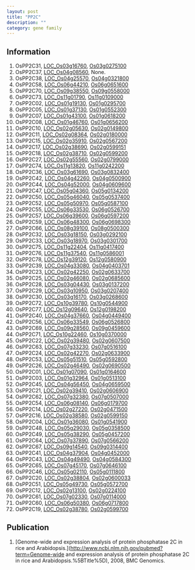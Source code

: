 ```yaml
---
layout: post
title: "PP2C"
description: ""
category: gene family
---
```


## Information
1. OsPP2C31, [LOC_Os03g16760](http://rice.plantbiology.msu.edu/cgi-bin/ORF_infopage.cgi?orf=LOC_Os03g16760), [Os03g0275100](http://rapdb.dna.affrc.go.jp/viewer/gbrowse_details/irgsp1?name=Os03g0275100)
2. OsPP2C37, [LOC_Os04g08560](http://rice.plantbiology.msu.edu/cgi-bin/ORF_infopage.cgi?orf=LOC_Os04g08560), None.
3. OsPP2C38, [LOC_Os04g25570](http://rice.plantbiology.msu.edu/cgi-bin/ORF_infopage.cgi?orf=LOC_Os04g25570), [Os04g0321800](http://rapdb.dna.affrc.go.jp/viewer/gbrowse_details/irgsp1?name=Os04g0321800)
4. OsPP2C58, [LOC_Os06g44210](http://rice.plantbiology.msu.edu/cgi-bin/ORF_infopage.cgi?orf=LOC_Os06g44210), [Os06g0651600](http://rapdb.dna.affrc.go.jp/viewer/gbrowse_details/irgsp1?name=Os06g0651600)
5. OsPP2C70, [LOC_Os09g38550](http://rice.plantbiology.msu.edu/cgi-bin/ORF_infopage.cgi?orf=LOC_Os09g38550), [Os09g0558000](http://rapdb.dna.affrc.go.jp/viewer/gbrowse_details/irgsp1?name=Os09g0558000)
6. OsPP2C73, [LOC_Os11g01790](http://rice.plantbiology.msu.edu/cgi-bin/ORF_infopage.cgi?orf=LOC_Os11g01790), [Os11g0109000](http://rapdb.dna.affrc.go.jp/viewer/gbrowse_details/irgsp1?name=Os11g0109000)
7. OsPP2C02, [LOC_Os01g19130](http://rice.plantbiology.msu.edu/cgi-bin/ORF_infopage.cgi?orf=LOC_Os01g19130), [Os01g0295700](http://rapdb.dna.affrc.go.jp/viewer/gbrowse_details/irgsp1?name=Os01g0295700)
8. OsPP2C05, [LOC_Os01g37130](http://rice.plantbiology.msu.edu/cgi-bin/ORF_infopage.cgi?orf=LOC_Os01g37130), [Os01g0552300](http://rapdb.dna.affrc.go.jp/viewer/gbrowse_details/irgsp1?name=Os01g0552300)
9. OsPP2C07, [LOC_Os01g43100](http://rice.plantbiology.msu.edu/cgi-bin/ORF_infopage.cgi?orf=LOC_Os01g43100), [Os01g0618200](http://rapdb.dna.affrc.go.jp/viewer/gbrowse_details/irgsp1?name=Os01g0618200)
10. OsPP2C08, [LOC_Os01g46760](http://rice.plantbiology.msu.edu/cgi-bin/ORF_infopage.cgi?orf=LOC_Os01g46760), [Os01g0656200](http://rapdb.dna.affrc.go.jp/viewer/gbrowse_details/irgsp1?name=Os01g0656200)
11. OsPP2C10, [LOC_Os02g05630](http://rice.plantbiology.msu.edu/cgi-bin/ORF_infopage.cgi?orf=LOC_Os02g05630), [Os02g0149800](http://rapdb.dna.affrc.go.jp/viewer/gbrowse_details/irgsp1?name=Os02g0149800)
12. OsPP2C11, [LOC_Os02g08364](http://rice.plantbiology.msu.edu/cgi-bin/ORF_infopage.cgi?orf=LOC_Os02g08364), [Os02g0180000](http://rapdb.dna.affrc.go.jp/viewer/gbrowse_details/irgsp1?name=Os02g0180000)
13. OsPP2C15, [LOC_Os02g35910](http://rice.plantbiology.msu.edu/cgi-bin/ORF_infopage.cgi?orf=LOC_Os02g35910), [Os02g0567200](http://rapdb.dna.affrc.go.jp/viewer/gbrowse_details/irgsp1?name=Os02g0567200)
14. OsPP2C17, [LOC_Os02g38690](http://rice.plantbiology.msu.edu/cgi-bin/ORF_infopage.cgi?orf=LOC_Os02g38690), [Os02g0599151](http://rapdb.dna.affrc.go.jp/viewer/gbrowse_details/irgsp1?name=Os02g0599151)
15. OsPP2C18, [LOC_Os02g38710](http://rice.plantbiology.msu.edu/cgi-bin/ORF_infopage.cgi?orf=LOC_Os02g38710), [Os02g0599200](http://rapdb.dna.affrc.go.jp/viewer/gbrowse_details/irgsp1?name=Os02g0599200)
16. OsPP2C27, [LOC_Os02g55560](http://rice.plantbiology.msu.edu/cgi-bin/ORF_infopage.cgi?orf=LOC_Os02g55560), [Os02g0799000](http://rapdb.dna.affrc.go.jp/viewer/gbrowse_details/irgsp1?name=Os02g0799000)
17. OsPP2C74, [LOC_Os11g13820](http://rice.plantbiology.msu.edu/cgi-bin/ORF_infopage.cgi?orf=LOC_Os11g13820), [Os11g0242200](http://rapdb.dna.affrc.go.jp/viewer/gbrowse_details/irgsp1?name=Os11g0242200)
18. OsPP2C36, [LOC_Os03g61690](http://rice.plantbiology.msu.edu/cgi-bin/ORF_infopage.cgi?orf=LOC_Os03g61690), [Os03g0832400](http://rapdb.dna.affrc.go.jp/viewer/gbrowse_details/irgsp1?name=Os03g0832400)
19. OsPP2C42, [LOC_Os04g42260](http://rice.plantbiology.msu.edu/cgi-bin/ORF_infopage.cgi?orf=LOC_Os04g42260), [Os04g0500900](http://rapdb.dna.affrc.go.jp/viewer/gbrowse_details/irgsp1?name=Os04g0500900)
20. OsPP2C44, [LOC_Os04g52000](http://rice.plantbiology.msu.edu/cgi-bin/ORF_infopage.cgi?orf=LOC_Os04g52000), [Os04g0609600](http://rapdb.dna.affrc.go.jp/viewer/gbrowse_details/irgsp1?name=Os04g0609600)
21. OsPP2C47, [LOC_Os05g04360](http://rice.plantbiology.msu.edu/cgi-bin/ORF_infopage.cgi?orf=LOC_Os05g04360), [Os05g0134200](http://rapdb.dna.affrc.go.jp/viewer/gbrowse_details/irgsp1?name=Os05g0134200)
22. OsPP2C50, [LOC_Os05g46040](http://rice.plantbiology.msu.edu/cgi-bin/ORF_infopage.cgi?orf=LOC_Os05g46040), [Os05g0537400](http://rapdb.dna.affrc.go.jp/viewer/gbrowse_details/irgsp1?name=Os05g0537400)
23. OsPP2C52, [LOC_Os05g50970](http://rice.plantbiology.msu.edu/cgi-bin/ORF_infopage.cgi?orf=LOC_Os05g50970), [Os05g0587100](http://rapdb.dna.affrc.go.jp/viewer/gbrowse_details/irgsp1?name=Os05g0587100)
24. OsPP2C55, [LOC_Os06g33530](http://rice.plantbiology.msu.edu/cgi-bin/ORF_infopage.cgi?orf=LOC_Os06g33530), [Os06g0526700](http://rapdb.dna.affrc.go.jp/viewer/gbrowse_details/irgsp1?name=Os06g0526700)
25. OsPP2C57, [LOC_Os06g39600](http://rice.plantbiology.msu.edu/cgi-bin/ORF_infopage.cgi?orf=LOC_Os06g39600), [Os06g0597200](http://rapdb.dna.affrc.go.jp/viewer/gbrowse_details/irgsp1?name=Os06g0597200)
26. OsPP2C59, [LOC_Os06g48300](http://rice.plantbiology.msu.edu/cgi-bin/ORF_infopage.cgi?orf=LOC_Os06g48300), [Os06g0698300](http://rapdb.dna.affrc.go.jp/viewer/gbrowse_details/irgsp1?name=Os06g0698300)
27. OsPP2C66, [LOC_Os08g39100](http://rice.plantbiology.msu.edu/cgi-bin/ORF_infopage.cgi?orf=LOC_Os08g39100), [Os08g0500300](http://rapdb.dna.affrc.go.jp/viewer/gbrowse_details/irgsp1?name=Os08g0500300)
28. OsPP2C32, [LOC_Os03g18150](http://rice.plantbiology.msu.edu/cgi-bin/ORF_infopage.cgi?orf=LOC_Os03g18150), [Os03g0292100](http://rapdb.dna.affrc.go.jp/viewer/gbrowse_details/irgsp1?name=Os03g0292100)
29. OsPP2C33, [LOC_Os03g18970](http://rice.plantbiology.msu.edu/cgi-bin/ORF_infopage.cgi?orf=LOC_Os03g18970), [Os03g0301700](http://rapdb.dna.affrc.go.jp/viewer/gbrowse_details/irgsp1?name=Os03g0301700)
30. OsPP2C75, [LOC_Os11g22404](http://rice.plantbiology.msu.edu/cgi-bin/ORF_infopage.cgi?orf=LOC_Os11g22404), [Os11g0417400](http://rapdb.dna.affrc.go.jp/viewer/gbrowse_details/irgsp1?name=Os11g0417400)
31. OsPP2C76, [LOC_Os11g37540](http://rice.plantbiology.msu.edu/cgi-bin/ORF_infopage.cgi?orf=LOC_Os11g37540), [Os11g0586001](http://rapdb.dna.affrc.go.jp/viewer/gbrowse_details/irgsp1?name=Os11g0586001)
32. OsPP2C78, [LOC_Os12g39120](http://rice.plantbiology.msu.edu/cgi-bin/ORF_infopage.cgi?orf=LOC_Os12g39120), [Os12g0580900](http://rapdb.dna.affrc.go.jp/viewer/gbrowse_details/irgsp1?name=Os12g0580900)
33. OsPP2C39, [LOC_Os04g33080](http://rice.plantbiology.msu.edu/cgi-bin/ORF_infopage.cgi?orf=LOC_Os04g33080), [Os04g0403701](http://rapdb.dna.affrc.go.jp/viewer/gbrowse_details/irgsp1?name=Os04g0403701)
34. OsPP2C23, [LOC_Os02g42250](http://rice.plantbiology.msu.edu/cgi-bin/ORF_infopage.cgi?orf=LOC_Os02g42250), [Os02g0633700](http://rapdb.dna.affrc.go.jp/viewer/gbrowse_details/irgsp1?name=Os02g0633700)
35. OsPP2C25, [LOC_Os02g46080](http://rice.plantbiology.msu.edu/cgi-bin/ORF_infopage.cgi?orf=LOC_Os02g46080), [Os02g0685600](http://rapdb.dna.affrc.go.jp/viewer/gbrowse_details/irgsp1?name=Os02g0685600)
36. OsPP2C28, [LOC_Os03g04430](http://rice.plantbiology.msu.edu/cgi-bin/ORF_infopage.cgi?orf=LOC_Os03g04430), [Os03g0137200](http://rapdb.dna.affrc.go.jp/viewer/gbrowse_details/irgsp1?name=Os03g0137200)
37. OsPP2C29, [LOC_Os03g10950](http://rice.plantbiology.msu.edu/cgi-bin/ORF_infopage.cgi?orf=LOC_Os03g10950), [Os03g0207400](http://rapdb.dna.affrc.go.jp/viewer/gbrowse_details/irgsp1?name=Os03g0207400)
38. OsPP2C30, [LOC_Os03g16170](http://rice.plantbiology.msu.edu/cgi-bin/ORF_infopage.cgi?orf=LOC_Os03g16170), [Os03g0268600](http://rapdb.dna.affrc.go.jp/viewer/gbrowse_details/irgsp1?name=Os03g0268600)
39. OsPP2C72, [LOC_Os10g39780](http://rice.plantbiology.msu.edu/cgi-bin/ORF_infopage.cgi?orf=LOC_Os10g39780), [Os10g0544900](http://rapdb.dna.affrc.go.jp/viewer/gbrowse_details/irgsp1?name=Os10g0544900)
40. OsPP2C77, [LOC_Os12g09640](http://rice.plantbiology.msu.edu/cgi-bin/ORF_infopage.cgi?orf=LOC_Os12g09640), [Os12g0198200](http://rapdb.dna.affrc.go.jp/viewer/gbrowse_details/irgsp1?name=Os12g0198200)
41. OsPP2C40, [LOC_Os04g37660](http://rice.plantbiology.msu.edu/cgi-bin/ORF_infopage.cgi?orf=LOC_Os04g37660), [Os04g0449400](http://rapdb.dna.affrc.go.jp/viewer/gbrowse_details/irgsp1?name=Os04g0449400)
42. OsPP2C56, [LOC_Os06g33549](http://rice.plantbiology.msu.edu/cgi-bin/ORF_infopage.cgi?orf=LOC_Os06g33549), [Os06g0526800](http://rapdb.dna.affrc.go.jp/viewer/gbrowse_details/irgsp1?name=Os06g0526800)
43. OsPP2C69, [LOC_Os09g28560](http://rice.plantbiology.msu.edu/cgi-bin/ORF_infopage.cgi?orf=LOC_Os09g28560), [Os09g0459600](http://rapdb.dna.affrc.go.jp/viewer/gbrowse_details/irgsp1?name=Os09g0459600)
44. OsPP2C71, [LOC_Os10g22460](http://rice.plantbiology.msu.edu/cgi-bin/ORF_infopage.cgi?orf=LOC_Os10g22460), [Os10g0370000](http://rapdb.dna.affrc.go.jp/viewer/gbrowse_details/irgsp1?name=Os10g0370000)
45. OsPP2C22, [LOC_Os02g39480](http://rice.plantbiology.msu.edu/cgi-bin/ORF_infopage.cgi?orf=LOC_Os02g39480), [Os02g0607500](http://rapdb.dna.affrc.go.jp/viewer/gbrowse_details/irgsp1?name=Os02g0607500)
46. OsPP2C63, [LOC_Os07g33230](http://rice.plantbiology.msu.edu/cgi-bin/ORF_infopage.cgi?orf=LOC_Os07g33230), [Os07g0516100](http://rapdb.dna.affrc.go.jp/viewer/gbrowse_details/irgsp1?name=Os07g0516100)
47. OsPP2C24, [LOC_Os02g42270](http://rice.plantbiology.msu.edu/cgi-bin/ORF_infopage.cgi?orf=LOC_Os02g42270), [Os02g0633900](http://rapdb.dna.affrc.go.jp/viewer/gbrowse_details/irgsp1?name=Os02g0633900)
48. OsPP2C53, [LOC_Os05g51510](http://rice.plantbiology.msu.edu/cgi-bin/ORF_infopage.cgi?orf=LOC_Os05g51510), [Os05g0592800](http://rapdb.dna.affrc.go.jp/viewer/gbrowse_details/irgsp1?name=Os05g0592800)
49. OsPP2C26, [LOC_Os02g46490](http://rice.plantbiology.msu.edu/cgi-bin/ORF_infopage.cgi?orf=LOC_Os02g46490), [Os02g0690500](http://rapdb.dna.affrc.go.jp/viewer/gbrowse_details/irgsp1?name=Os02g0690500)
50. OsPP2C01, [LOC_Os01g07090](http://rice.plantbiology.msu.edu/cgi-bin/ORF_infopage.cgi?orf=LOC_Os01g07090), [Os01g0164600](http://rapdb.dna.affrc.go.jp/viewer/gbrowse_details/irgsp1?name=Os01g0164600)
51. OsPP2C03, [LOC_Os01g32964](http://rice.plantbiology.msu.edu/cgi-bin/ORF_infopage.cgi?orf=LOC_Os01g32964), [Os01g0513100](http://rapdb.dna.affrc.go.jp/viewer/gbrowse_details/irgsp1?name=Os01g0513100)
52. OsPP2C45, [LOC_Os04g56450](http://rice.plantbiology.msu.edu/cgi-bin/ORF_infopage.cgi?orf=LOC_Os04g56450), [Os04g0659500](http://rapdb.dna.affrc.go.jp/viewer/gbrowse_details/irgsp1?name=Os04g0659500)
53. OsPP2C21, [LOC_Os02g39410](http://rice.plantbiology.msu.edu/cgi-bin/ORF_infopage.cgi?orf=LOC_Os02g39410), [Os02g0606900](http://rapdb.dna.affrc.go.jp/viewer/gbrowse_details/irgsp1?name=Os02g0606900)
54. OsPP2C62, [LOC_Os07g32380](http://rice.plantbiology.msu.edu/cgi-bin/ORF_infopage.cgi?orf=LOC_Os07g32380), [Os07g0507000](http://rapdb.dna.affrc.go.jp/viewer/gbrowse_details/irgsp1?name=Os07g0507000)
55. OsPP2C54, [LOC_Os06g08140](http://rice.plantbiology.msu.edu/cgi-bin/ORF_infopage.cgi?orf=LOC_Os06g08140), [Os06g0179700](http://rapdb.dna.affrc.go.jp/viewer/gbrowse_details/irgsp1?name=Os06g0179700)
56. OsPP2C14, [LOC_Os02g27220](http://rice.plantbiology.msu.edu/cgi-bin/ORF_infopage.cgi?orf=LOC_Os02g27220), [Os02g0471500](http://rapdb.dna.affrc.go.jp/viewer/gbrowse_details/irgsp1?name=Os02g0471500)
57. OsPP2C16, [LOC_Os02g38580](http://rice.plantbiology.msu.edu/cgi-bin/ORF_infopage.cgi?orf=LOC_Os02g38580), [Os02g0599150](http://rapdb.dna.affrc.go.jp/viewer/gbrowse_details/irgsp1?name=Os02g0599150)
58. OsPP2C04, [LOC_Os01g36080](http://rice.plantbiology.msu.edu/cgi-bin/ORF_infopage.cgi?orf=LOC_Os01g36080), [Os01g0541900](http://rapdb.dna.affrc.go.jp/viewer/gbrowse_details/irgsp1?name=Os01g0541900)
59. OsPP2C48, [LOC_Os05g29030](http://rice.plantbiology.msu.edu/cgi-bin/ORF_infopage.cgi?orf=LOC_Os05g29030), [Os05g0358500](http://rapdb.dna.affrc.go.jp/viewer/gbrowse_details/irgsp1?name=Os05g0358500)
60. OsPP2C49, [LOC_Os05g38290](http://rice.plantbiology.msu.edu/cgi-bin/ORF_infopage.cgi?orf=LOC_Os05g38290), [Os05g0457200](http://rapdb.dna.affrc.go.jp/viewer/gbrowse_details/irgsp1?name=Os05g0457200)
61. OsPP2C64, [LOC_Os07g37890](http://rice.plantbiology.msu.edu/cgi-bin/ORF_infopage.cgi?orf=LOC_Os07g37890), [Os07g0566200](http://rapdb.dna.affrc.go.jp/viewer/gbrowse_details/irgsp1?name=Os07g0566200)
62. OsPP2C67, [LOC_Os09g14540](http://rice.plantbiology.msu.edu/cgi-bin/ORF_infopage.cgi?orf=LOC_Os09g14540), [Os09g0314400](http://rapdb.dna.affrc.go.jp/viewer/gbrowse_details/irgsp1?name=Os09g0314400)
63. OsPP2C41, [LOC_Os04g37904](http://rice.plantbiology.msu.edu/cgi-bin/ORF_infopage.cgi?orf=LOC_Os04g37904), [Os04g0452000](http://rapdb.dna.affrc.go.jp/viewer/gbrowse_details/irgsp1?name=Os04g0452000)
64. OsPP2C43, [LOC_Os04g49490](http://rice.plantbiology.msu.edu/cgi-bin/ORF_infopage.cgi?orf=LOC_Os04g49490), [Os04g0584300](http://rapdb.dna.affrc.go.jp/viewer/gbrowse_details/irgsp1?name=Os04g0584300)
65. OsPP2C65, [LOC_Os07g45170](http://rice.plantbiology.msu.edu/cgi-bin/ORF_infopage.cgi?orf=LOC_Os07g45170), [Os07g0646100](http://rapdb.dna.affrc.go.jp/viewer/gbrowse_details/irgsp1?name=Os07g0646100)
66. OsPP2C46, [LOC_Os05g02110](http://rice.plantbiology.msu.edu/cgi-bin/ORF_infopage.cgi?orf=LOC_Os05g02110), [Os05g0111800](http://rapdb.dna.affrc.go.jp/viewer/gbrowse_details/irgsp1?name=Os05g0111800)
67. OsPP2C20, [LOC_Os02g38804](http://rice.plantbiology.msu.edu/cgi-bin/ORF_infopage.cgi?orf=LOC_Os02g38804), [Os02g0600033](http://rapdb.dna.affrc.go.jp/viewer/gbrowse_details/irgsp1?name=Os02g0600033)
68. OsPP2C51, [LOC_Os05g49730](http://rice.plantbiology.msu.edu/cgi-bin/ORF_infopage.cgi?orf=LOC_Os05g49730), [Os05g0572700](http://rapdb.dna.affrc.go.jp/viewer/gbrowse_details/irgsp1?name=Os05g0572700)
69. OsPP2C12, [LOC_Os02g13100](http://rice.plantbiology.msu.edu/cgi-bin/ORF_infopage.cgi?orf=LOC_Os02g13100), [Os02g0224100](http://rapdb.dna.affrc.go.jp/viewer/gbrowse_details/irgsp1?name=Os02g0224100)
70. OsPP2C61, [LOC_Os07g02330](http://rice.plantbiology.msu.edu/cgi-bin/ORF_infopage.cgi?orf=LOC_Os07g02330), [Os07g0114000](http://rapdb.dna.affrc.go.jp/viewer/gbrowse_details/irgsp1?name=Os07g0114000)
71. OsPP2C60, [LOC_Os06g50380](http://rice.plantbiology.msu.edu/cgi-bin/ORF_infopage.cgi?orf=LOC_Os06g50380), [Os06g0717800](http://rapdb.dna.affrc.go.jp/viewer/gbrowse_details/irgsp1?name=Os06g0717800)
72. OsPP2C19, [LOC_Os02g38780](http://rice.plantbiology.msu.edu/cgi-bin/ORF_infopage.cgi?orf=LOC_Os02g38780), [Os02g0599700](http://rapdb.dna.affrc.go.jp/viewer/gbrowse_details/irgsp1?name=Os02g0599700)

## Publication
1. [Genome-wide and expression analysis of protein phosphatase 2C in rice and Arabidopsis.](http://www.ncbi.nlm.nih.gov/pubmed?term=Genome-wide and expression analysis of protein phosphatase 2C in rice and Arabidopsis.%5BTitle%5D), 2008, BMC Genomics.


